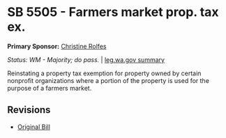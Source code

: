 # SB 5505 - Farmers market prop. tax ex.
**Primary Sponsor:** [Christine Rolfes](/person/leg/christine.rolfes.md)

*Status: WM - Majority; do pass.* | [leg.wa.gov summary](https://app.leg.wa.gov/billsummary?BillNumber=5505&Year=2021)

Reinstating a property tax exemption for property owned by certain nonprofit organizations where a portion of the property is used for the purpose of a farmers market.

## Revisions
* [Original Bill](1/)